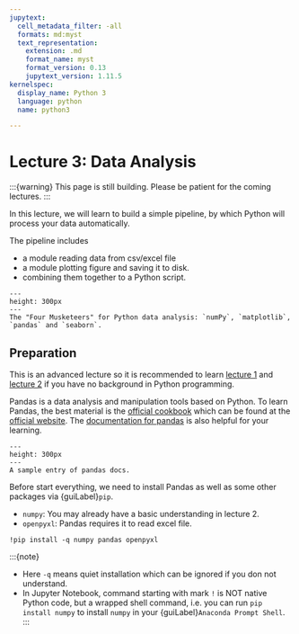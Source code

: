 ```yaml
---
jupytext:
  cell_metadata_filter: -all
  formats: md:myst
  text_representation:
    extension: .md
    format_name: myst
    format_version: 0.13
    jupytext_version: 1.11.5
kernelspec:
  display_name: Python 3
  language: python
  name: python3

---
```


# Lecture 3: Data Analysis 

:::{warning}
This page is still building. Please be patient for the coming lectures.
:::

In this lecture, we will learn to build a simple pipeline, by which Python will process your data automatically.

The pipeline includes
- a module reading data from csv/excel file
- a module plotting figure and saving it to disk.
- combining them together to a Python script.

```{figure} ./images/turtles.jpeg
---
height: 300px
---
The "Four Musketeers" for Python data analysis: `numPy`, `matplotlib`, 
`pandas` and `seaborn`.
```

## Preparation
This is an advanced lecture so it is recommended to learn [lecture 1](lec-1.md) and [lecture 2](lec-2.md) if you have no background 
in Python programming. 

Pandas is a data analysis and manipulation tools based on Python. To learn Pandas, 
the best material is the [official cookbook](https://pandas.pydata.org/pandas-docs/version/1.4.0/pandas.pdf) 
which can be found at the [official website](https://pandas.pydata.org). The [documentation for pandas](https://pandas.pydata.org/docs/) is 
also helpful for your learning.

```{figure} images/pandas-docs.png
---
height: 300px
---
A sample entry of pandas docs.
```

Before start everything, we need to install Pandas as well as some other packages via {guiLabel}`pip`.
- `numpy`: You may already have a basic understanding in lecture 2.
- `openpyxl`: Pandas requires it to read excel file.

```{code-cell} ipython3
!pip install -q numpy pandas openpyxl 
```

:::{note} 
- Here `-q` means quiet installation which can be ignored if you don not understand.
- In Jupyter Notebook, command starting with mark `!` is NOT native Python code, 
but a wrapped shell command, i.e. you can run `pip install numpy` to install `numpy`
in your {guiLabel}`Anaconda Prompt Shell`.
:::


